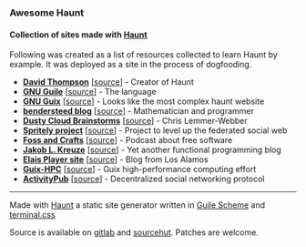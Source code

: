 ### Awesome Haunt
#### Collection of sites made with [Haunt](https://dthompson.us/projects/haunt.html)

Following was created as a list of resources collected to learn Haunt by example. 
It was deployed as a site in the process of dogfooding.

* **[David Thompson](https://dthompson.us/)**
\[[source](https://git.dthompson.us/blog.git/)\] - Creator of Haunt
* **[GNU Guile](https://www.gnu.org/software/guile/)** 
\[[source](http://git.savannah.gnu.org/cgit/guile/guile-web.git)\] - The language
* **[GNU Guix](https://guix.gnu.org/)**
\[[source](https://git.savannah.gnu.org/cgit/guix/guix-artwork.git/tree/website)\] - Looks like the most complex haunt website
* **[bendersteed blog](https://bendersteed.tech/)**
\[[source](https://gitlab.com/bendersteed/bendersteed-tech)\] - Mathematician and programmer
* **[Dusty Cloud Brainstorms](https://dustycloud.org/)**
\[[source](https://notabug.org/cwebber/dustycloud)\] - Chris Lemmer-Webber
* **[Spritely project](https://spritelyproject.org/)**
\[[source](https://gitlab.com/spritely/spritelyproject.org)\] - Project to level up the federated social web
* **[Foss and Crafts](https://fossandcrafts.org/)**
\[[source](https://gitlab.com/fossandcrafts/fossandcrafts-website)\] - Podcast about free software
* **[Jakob L. Kreuze](https://jakob.space/)**
\[[source](https://git.sr.ht/~jakob/blog)\] - Yet another functional programming blog
* **[Elais Player site](https://elais.codes/)**
\[[source](https://git.sr.ht/~elais/elais.codes)\] - Blog from Los Alamos
* **[Guix-HPC](https://hpc.guix.info/)**
\[[source](https://gitlab.inria.fr/guix-hpc/website)\] - Guix high-performance computing effort
* **[ActivityPub](https://activitypub.rocks/)**
\[[source](https://gitlab.com/dustyweb/activitypub.rocks)\] - Decentralized social networking protocol 

---

Made with [Haunt](https://dthompson.us/projects/haunt.html) a static site generator written in
[Guile Scheme](https://www.gnu.org/software/guile/) and [terminal.css](https://terminalcss.xyz/)

Source is available on [gitlab](https://gitlab.com/filiplajszczak/awesome-haunt-page)
and [sourcehut](https://git.sr.ht/~filiplajszczak/awesome-haunt-page). Patches are welcome.
